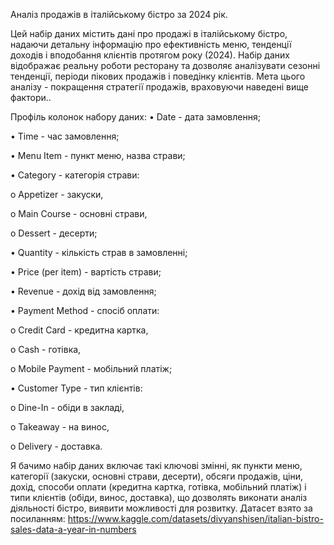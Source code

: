 Аналіз продажів в італійському бістро за 2024 рік.

Цей набір даних містить дані про продажі в італійському бістро, надаючи детальну інформацію про ефективність меню, тенденції доходів і вподобання клієнтів протягом року (2024). Набір даних відображає реальну роботи ресторану та дозволяє аналізувати сезонні тенденції, періоди пікових продажів і поведінку клієнтів. Мета цього аналізу - покращення стратегії продажів, враховуючи наведені вище фактори..

Профіль колонок набору даних:
•	Date - дата замовлення;

•	Time - час замовлення;

•	Menu Item - пункт меню, назва страви;

•	Category - категорія страви:

  o	Appetizer - закуски,
  
  o	Main Course - основні страви,
  
  o	Dessert - десерти;
  
•	Quantity - кількість страв в замовленні;

•	Price (per item) - вартість страви;

•	Revenue - дохід від замовлення;

•	Payment Method - спосіб оплати:

  o	Credit Card - кредитна картка,
  
  o	Cash - готівка,
  
  o	Mobile Payment - мобільний платіж;
  
•	Customer Type - тип клієнтів:

  o	Dine-In - обіди в закладі,
  
  o	Takeaway - на винос,
  
  o	Delivery - доставка.
  
Я бачимо набір даних включає такі ключові змінні, як пункти меню, категорії (закуски, основні страви, десерти), обсяги продажів, ціни, дохід, способи оплати (кредитна картка, готівка, мобільний платіж) і типи клієнтів (обіди, винос, доставка), що дозволять виконати аналіз діяльності бістро, виявити можливості для розвитку.
Датасет взято за посиланням: https://www.kaggle.com/datasets/divyanshisen/italian-bistro-sales-data-a-year-in-numbers

